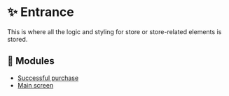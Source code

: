 # :sparkles: Entrance

This is where all the logic and styling for store or store-related elements is stored.

## :file_folder: Modules

- [Successful purchase](/src/Shop/SuccessfulPurchase/README.md)
- [Main screen](/src/Shop/MainScreen/README.md)
